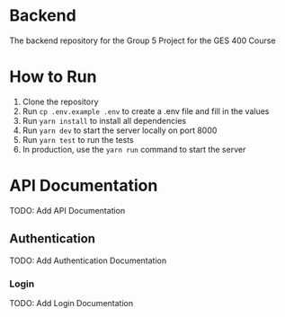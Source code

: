 # Backend

The backend repository for the Group 5 Project for the GES 400 Course

# How to Run

1. Clone the repository
2. Run `cp .env.example .env` to create a .env file and fill in the values
3. Run `yarn install` to install all dependencies
4. Run `yarn dev` to start the server locally on port 8000
5. Run `yarn test` to run the tests
6. In production, use the `yarn run` command to start the server

# API Documentation

TODO: Add API Documentation

## Authentication

TODO: Add Authentication Documentation

### Login

TODO: Add Login Documentation
